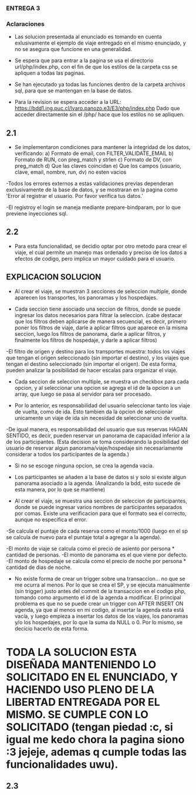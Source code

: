 ### ENTREGA 3
### Aclaraciones
- Las solucion presentada al enunciado es tomando en cuenta exlusivamente el ejemplo de viaje entregado en el mismo enunciado, y no se asegura que funcione en una generalidad.  

- Se espera que para entrar a la pagina se usa el directorio url/php/index.php, con el fin de que los estilos de la carpeta css se apliquen a todas las paginas.

- Se han ejecutado ya todas las funciones dentro de la carpeta archivos sql, para que se mantengan en la base de datos.

- Para la revision se espera acceder a la URL:
https://bdd1.ing.puc.cl/lvaro.panozo.e3/E3/php/index.php
Dado que acceder directamente sin el /php/ hace que los estilos no se apliquen.

## 2.1
- Se implementaron condiciones para mantener la integridad de los datos, verificando: 
  a) Formato de email, con FILTER_VALIDATE_EMAIL
  b) Formato de RUN, con preg_match y strlen
  c) Formato de DV, con preg_match
  d) Que las claves coincidan
  e) Que los campos (usuario, clave, email, nombre, run, dv) no esten vacios

-Todos los errores externos a estas validaciones previas dependeran exclusivamente de la base de datos, y se mostraran en la pagina como 'Error al registrar el usuario. Por favor verifica tus datos.' 

-El registroy el login se maneja mediante prepare-bindparam, por lo que previene inyecciones sql.

## 2.2
- Para esta funcionalidad, se decidio optar por otro metodo para crear el viaje, el cual permite un manejo mas ordenado y preciso de los datos a efectos de codigo, pero implica un mayor cuidado para el usuario. 

## EXPLICACION SOLUCION

- Al crear el viaje, se muestran 3 secciones de seleccion multiple, donde aparecen los transportes, los panoramas y los hospedajes. 

- Cada seccion tiene asociado una seccion de filtros, donde se puede ingresar los datos necesarios para filtrar la seleccion. (cabe destacar que los filtros deben aplicarse de manera secuencial, es decir, primero poner los filtros de viaje, darle a aplicar filtros que aparece en la misma seccion, luego los filtros de panorama, darle a aplicar filtros, y finalmente los filtros de hospedaje, y darle a aplicar filtros)

-El filtro de origen y destino para los transportes muestra: todos los viajes que tengan el origen seleccionado (sin importar el destino), y los viajes que tengan el destino seleccionado (sin importar el origen). De esta forma, pueden analizar la posibilidad de hacer escalas para organizar el viaje.

- Cada seccion de seleccion multiple, se muestra un checkbox para cada opcion, y al seleccionar una opcion se agrega el id de la opcion a un array, que luego se pasa al servidor para ser procesado.

- Por lo anterior, es responsabilidad del usuario seleccionar tanto los viaje de vuelta, como de ida. Esto tambien da la opcion de seleccionar unicamente un viaje de ida sin necesidad de seleccionar uno de vuelta.

-De igual manera, es responsabilidad del usuario que sus reservas HAGAN SENTIDO, es decir, pueden reservar un panorama de capacidad inferior a la de los participantes. (Esta decision se toma considerando la posibilidad del usuario de reservar algun panorama/viaje/hospedaje sin necesariamente considerar a todos los participantes de la agenda.)

- Si no se escoge ninguna opcion, se crea la agenda vacia.

- Los participantes se añaden a la base de datos si y solo si existe algun panorama asociado a la agenda. (Analizando la bdd, esto sucede de esta manera, por lo que se mantiene)

- Al crear el viaje, se muestra una seccion de seleccion de participantes, donde se puede ingresar varios nombres de participantes separados por comas. Existe una verificacion para que el formato sea el correcto, aunque no especifica el error.

-Se calcula el puntaje de cada reserva como el monto/1000 (luego en el sp se calcula de nuevo para el puntaje total a agregar a la agenda).

-El monto de viaje se calcula como el precio de asiento por persona * cantidad de personas.
-El monto de panorama es el que viene por defecto.
-El monto de hospedaje se calcula como el precio de noche por persona * cantidad de dias de noche.


- No existe forma de crear un trigger sobre una transaccion... no que se me ocurra al menos. Por lo que se crea el SP, y se ejecuta manualmente (sin trigger) justo antes del commit de la transaccion en el codigo php, tomando como argumento el id de la agenda a modificar. El principal problema es que no se puede crear un trigger con AFTER INSERT ON agenda, ya que al menos en mi codigo, al insertar la agenda esta está vacía, y luego empieza a insertar los datos de los viajes, los panoramas y/o los hospedajes, por lo que la suma da NULL o 0. Por lo mismo, se decicio hacerlo de esta forma.

# TODA LA SOLUCION ESTA DISEÑADA MANTENIENDO LO SOLICITADO EN EL ENUNCIADO, Y HACIENDO USO PLENO DE LA LIBERTAD ENTREGADA POR EL MISMO. SE CUMPLE CON LO SOLICITADO (tengan piedad :c, si igual me kedo chora la pagina siono :3 jejeje, ademas q cumple todas las funcionalidades uwu).

## 2.3